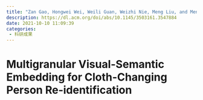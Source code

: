 ```yaml
---
title: "Zan Gao, Hongwei Wei, Weili Guan, Weizhi Nie, Meng Liu, and Meng Wang. 2022. Multigranular Visual-Semantic Embedding for Cloth-Changing Person Re-identification. In Proceedings of the 30th ACM International Conference on Multimedia (MM '22). Association for Computing Machinery, New York, NY, USA, 3703–3711."
description: https://dl.acm.org/doi/abs/10.1145/3503161.3547884 
date: 2021-10-10 11:09:39
categories:
 - 科研成果
---
```

# Multigranular Visual-Semantic Embedding for Cloth-Changing Person Re-identification